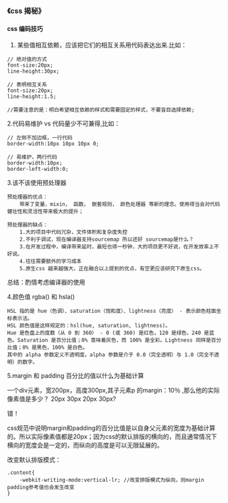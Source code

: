 ### 《css 揭秘》

#### css 编码技巧

1. 某些值相互依赖，应该把它们的相互关系用代码表达出来.比如：

```
// 绝对值的方式
font-size:20px;
line-height:30px;
 	
// 表明相互关系
font-size:20px;
line-height:1.5;

//需要注意的是：明白希望相互依赖的样式和需要固定的样式，不要盲目选择依赖;
```
	


2.代码易维护 vs 代码量少不可兼得,比如：

```
// 左侧不加边框，一行代码
border-width:10px 10px 10px 0;
    
// 易维护，两行代码
border-width:10px;
border-left-width:0;
```

3.该不该使用预处理器

	预处理器的优点：
		带来了变量，mixin， 函数， 嵌套规则， 颜色处理器 等新的理念。使用得当会对代码健壮性和灵活性带来极大的提升；

	预处理器的缺点：
		1.大的项目中代码冗杂，文件体积和复杂度失控
		2.不利于调试，现在编译器支持sourcemap 所以还好 sourcemap是什么？
		3.在开发过程中，编译带来延时，最短也得一秒钟，大的项目更不好说，在开发效率上不好说。
		4.往往需要额外的学习成本
		5.原生css 越来越强大，正在融合以上提到的优点，有空更应该研究下原生css。

总结：酌情考虑编译器的使用

4.颜色值 rgba() 和 hsla()

	HSL 指的是 hue（色调）、saturation（饱和度）、lightness（亮度） - 表示颜色柱面坐标表示法。
	HSL 颜色值是这样规定的：hsl(hue, saturation, lightness)。
	Hue 是色盘上的度数（从 0 到 360） - 0 (或 360) 是红色，120 是绿色，240 是蓝色。Saturation 是百分比值；0% 意味着灰色，而 100% 是全彩。Lightness 同样是百分比值；0% 是黑色，100% 是白色。
	其中的 alpha 参数定义不透明度。alpha 参数是介于 0.0（完全透明）与 1.0（完全不透明）的数字。


5.margin 和 padding 百分比的值以什么为基础计算

一个div元素，宽200px，高度300px,其子元素p 的margin：10％ ,那么他的实际像素值是多少？ 20px 30px 20px 30px?

错！

css规范中说明margin和padding的百分比值是以自身父元素的宽度为基础计算的。所以实际像素值都是20px；因为css的默认排版的横向的，而且通常情况下横向的宽度会是一定的，而纵向的高度是可以无限延展的。

改变默认排版模式：

	.content{
		-webkit-writing-mode:vertical-lr; //改变排版模式为纵向，则margin padding参考值也会发生改变
	}

